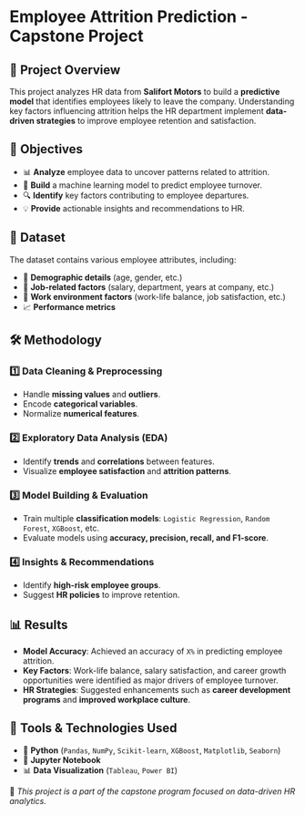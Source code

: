 # Employee Attrition Prediction - Capstone Project

## 📌 Project Overview
This project analyzes HR data from **Salifort Motors** to build a **predictive model** that identifies employees likely to leave the company. Understanding key factors influencing attrition helps the HR department implement **data-driven strategies** to improve employee retention and satisfaction.

## 🎯 Objectives
- 📊 **Analyze** employee data to uncover patterns related to attrition.
- 🤖 **Build** a machine learning model to predict employee turnover.
- 🔍 **Identify** key factors contributing to employee departures.
- 💡 **Provide** actionable insights and recommendations to HR.

## 📂 Dataset
The dataset contains various employee attributes, including:
- 👥 **Demographic details** (age, gender, etc.)
- 💼 **Job-related factors** (salary, department, years at company, etc.)
- 🏢 **Work environment factors** (work-life balance, job satisfaction, etc.)
- 📈 **Performance metrics**

## 🛠️ Methodology
### 1️⃣ Data Cleaning & Preprocessing
- Handle **missing values** and **outliers**.
- Encode **categorical variables**.
- Normalize **numerical features**.

### 2️⃣ Exploratory Data Analysis (EDA)
- Identify **trends** and **correlations** between features.
- Visualize **employee satisfaction** and **attrition patterns**.

### 3️⃣ Model Building & Evaluation
- Train multiple **classification models**: `Logistic Regression`, `Random Forest`, `XGBoost`, etc.
- Evaluate models using **accuracy, precision, recall, and F1-score**.

### 4️⃣ Insights & Recommendations
- Identify **high-risk employee groups**.
- Suggest **HR policies** to improve retention.

## 📊 Results
- **Model Accuracy**: Achieved an accuracy of `X%` in predicting employee attrition.
- **Key Factors**: Work-life balance, salary satisfaction, and career growth opportunities were identified as major drivers of employee turnover.
- **HR Strategies**: Suggested enhancements such as **career development programs** and **improved workplace culture**.

## 🔧 Tools & Technologies Used
- 🐍 **Python** (`Pandas`, `NumPy`, `Scikit-learn`, `XGBoost`, `Matplotlib`, `Seaborn`)
- 📓 **Jupyter Notebook**
- 📊 **Data Visualization** (`Tableau`, `Power BI`)


📌 *This project is a part of the capstone program focused on data-driven HR analytics.*

